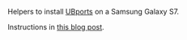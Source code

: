 Helpers to install [UBports](https://www.ubports.com/) on a Samsung Galaxy S7.

Instructions in [this blog post](https://notes.iopush.net/blog/2021/01-ubports-part-1/).
